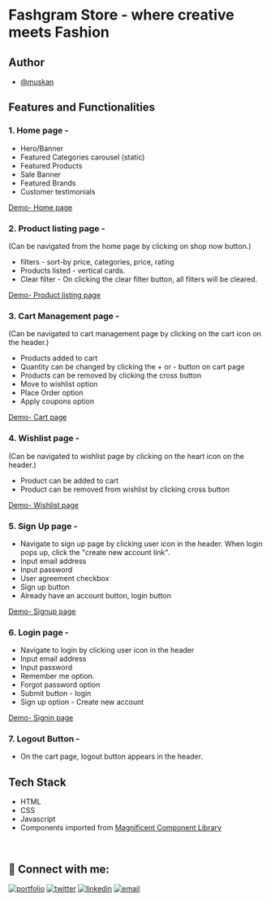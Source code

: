 # Fashgram Store - where creative meets Fashion



## Author

- [@muskan](https://github.com/muskanbagrecha)

## Features and Functionalities

### 1. Home page -

- Hero/Banner
- Featured Categories carousel (static)
- Featured Products
- Sale Banner
- Featured Brands
- Customer testimonials

[Demo- Home page](https://magnificent-store.netlify.app/pages/homepage/homepage.html)

### 2. Product listing page -

(Can be navigated from the home page by clicking on shop now button.)

- filters - sort-by price, categories, price, rating
- Products listed - vertical cards.
- Clear filter - On clicking the clear filter button, all filters will be cleared.

[Demo- Product listing page](https://magnificent-store.netlify.app/pages/products/products.html)

### 3. Cart Management page -
(Can be navigated to cart management page by clicking on the cart icon on the header.)

- Products added to cart
- Quantity can be changed by clicking the + or - button on cart page
- Products can be removed by clicking the cross button
- Move to wishlist option
- Place Order option
- Apply coupons option

[Demo- Cart page](https://magnificent-store.netlify.app/pages/signin/signin.html)

### 4. Wishlist page -

(Can be navigated to wishlist page by clicking on the heart icon on the header.)

- Product can be added to cart
- Product can be removed from wishlist by clicking cross button

[Demo- Wishlist page](https://magnificent-store.netlify.app/pages/wishlist/wishlist.html)

### 5. Sign Up page -

- Navigate to sign up page by clicking user icon in the header. When login pops up, click the "create new account link".
- Input email address
- Input password
- User agreement checkbox
- Sign up button
- Already have an account button, login button

[Demo- Signup page](https://magnificent-store.netlify.app/pages/signup/signup.html)

### 6. Login page -

- Navigate to login by clicking user icon in the header
- Input email address
- Input password
- Remember me option.
- Forgot password option
- Submit button - login
- Sign up option - Create new account

[Demo- Signin page](https://magnificent-store.netlify.app/pages/signin/signin.html)

### 7. Logout Button -

- On the cart page, logout button appears in the header.

## Tech Stack

- HTML
- CSS
- Javascript
- Components imported from [Magnificent Component Library](https://magnificentui.netlify.app/)

<br>

## 🔗 Connect with me:
[![portfolio](https://img.shields.io/badge/my_portfolio-000?style=for-the-badge&logo=ko-fi&logoColor=white)](muskanbagrecha.netlify.app)
[![twitter](https://img.shields.io/badge/twitter-1DA1F2?style=for-the-badge&logo=twitter&logoColor=white)](https://twitter.com/HoejackBorseman)
[![linkedin](https://img.shields.io/badge/linkedin-0A66C2?style=for-the-badge&logo=linkedin&logoColor=white)](https://www.linkedin.com/in/muskan-bagrecha-82bbb8176)
[![email](https://img.shields.io/badge/email-DB4437?style=for-the-badge&logo=gmail&logoColor=white)](mailto:muskanbagrecha04@gmail.com)
